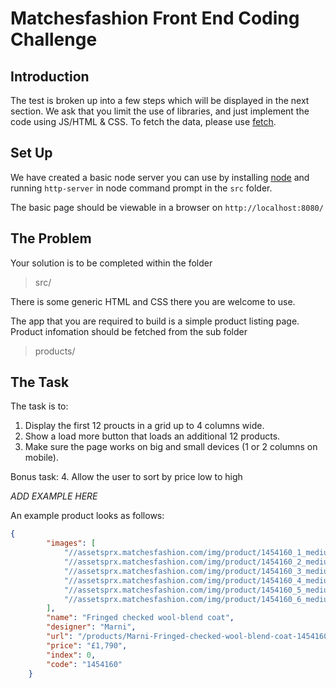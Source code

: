 # Matchesfashion Front End Coding Challenge


## Introduction

The test is broken up into a few steps which will be displayed in the next section.
We ask that you limit the use of libraries, and just implement the code using
JS/HTML & CSS. To fetch the data, please use [fetch](https://developer.mozilla.org/en-US/docs/Web/API/Fetch_API/Using_Fetch). 

## Set Up

We have created a basic node server you can use by installing [node](https://nodejs.org/en/) and running `http-server` in node command prompt in the `src` folder.  

The basic page should be viewable in a browser on `http://localhost:8080/`

## The Problem

Your solution is to be completed within the folder

> src/

There is some generic HTML and CSS there you are welcome to use. 

The app that you are required to build is a simple product listing page. Product infomation should be fetched from the sub folder

> products/

## The Task

The task is to:
1. Display the first 12 proucts in a grid up to 4 columns wide.
2. Show a load more button that loads an additional 12 products.
3. Make sure the page works on big and small devices (1 or 2 columns on mobile).

Bonus task:
4. Allow the user to sort by price low to high

*ADD EXAMPLE HERE*

An example product looks as follows:

```json
{
        "images": [
            "//assetsprx.matchesfashion.com/img/product/1454160_1_medium.jpg",
            "//assetsprx.matchesfashion.com/img/product/1454160_2_medium.jpg",
            "//assetsprx.matchesfashion.com/img/product/1454160_3_medium.jpg",
            "//assetsprx.matchesfashion.com/img/product/1454160_4_medium.jpg",
            "//assetsprx.matchesfashion.com/img/product/1454160_5_medium.jpg",
            "//assetsprx.matchesfashion.com/img/product/1454160_6_medium.jpg"
        ],
        "name": "Fringed checked wool-blend coat",
        "designer": "Marni",
        "url": "/products/Marni-Fringed-checked-wool-blend-coat-1454160",
        "price": "£1,790",
        "index": 0,
        "code": "1454160"
    }
```


